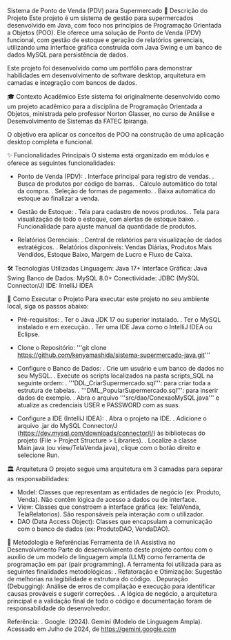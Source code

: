 Sistema de Ponto de Venda (PDV) para Supermercado
📝 Descrição do Projeto
Este projeto é um sistema de gestão para supermercados desenvolvido em Java, com foco nos princípios de Programação Orientada a Objetos (POO). Ele oferece uma solução de Ponto de Venda (PDV) funcional, com gestão de estoque e geração de relatórios gerenciais, utilizando uma interface gráfica construída com Java Swing e um banco de dados MySQL para persistência de dados.

Este projeto foi desenvolvido como um portfólio para demonstrar habilidades em desenvolvimento de software desktop, arquitetura em camadas e integração com bancos de dados.

🎓 Contexto Acadêmico
Este sistema foi originalmente desenvolvido como um projeto acadêmico para a disciplina de Programação Orientada a Objetos, ministrada pelo professor Norton Glasser, no curso de Análise e Desenvolvimento de Sistemas da FATEC Ipiranga.

O objetivo era aplicar os conceitos de POO na construção de uma aplicação desktop completa e funcional.

✨ Funcionalidades Principais
O sistema está organizado em módulos e oferece as seguintes funcionalidades:
- Ponto de Venda (PDV):
. Interface principal para registro de vendas.
. Busca de produtos por código de barras.
. Cálculo automático do total da compra.
. Seleção de formas de pagamento.
. Baixa automática do estoque ao finalizar a venda.

- Gestão de Estoque:
. Tela para cadastro de novos produtos.
. Tela para visualização de todo o estoque, com alertas de estoque baixo.
. Funcionalidade para ajuste manual da quantidade de produtos.

- Relatórios Gerenciais:
. Central de relatórios para visualização de dados estratégicos.
. Relatórios disponíveis: Vendas Diárias, Produtos Mais Vendidos, Estoque Baixo, Margem de Lucro e Fluxo de Caixa.

🛠️ Tecnologias Utilizadas
Linguagem: Java 17+
Interface Gráfica: Java Swing
Banco de Dados: MySQL 8.0+
Conectividade: JDBC (MySQL Connector/J)
IDE: IntelliJ IDEA

🚀 Como Executar o Projeto
Para executar este projeto no seu ambiente local, siga os passos abaixo:

- Pré-requisitos:
. Ter o Java JDK 17 ou superior instalado.
. Ter o MySQL instalado e em execução.
. Ter uma IDE Java como o IntelliJ IDEA ou Eclipse.

- Clone o Repositório:
'''git clone https://github.com/kenyamashida/sistema-supermercado-java.git'''

- Configure o Banco de Dados:
. Crie um usuário e um banco de dados no seu MySQL.
. Execute os scripts localizados na pasta scripts_SQL na seguinte ordem:
. '''DDL_CriarSupermercado.sql''': para criar toda a estrutura de tabelas.
. '''DML_PopularSupermercado.sql''': para inserir dados de exemplo.
. Abra o arquivo '''src/dao/ConexaoMySQL.java''' e atualize as credenciais USER e PASSWORD com as suas.

- Configure a IDE (IntelliJ IDEA):
. Abra o projeto na IDE.
. Adicione o arquivo .jar do MySQL Connector/J (https://dev.mysql.com/downloads/connector/j/) às bibliotecas do projeto (File > Project Structure > Libraries).
. Localize a classe Main.java (ou view/TelaVenda.java), clique com o botão direito e selecione Run.

🏛️ Arquitetura
O projeto segue uma arquitetura em 3 camadas para separar as responsabilidades:
- Model: Classes que representam as entidades de negócio (ex: Produto, Venda). Não contêm lógica de acesso a dados ou de interface.
- View: Classes que constroem a interface gráfica (ex: TelaVenda, TelaRelatorios). São responsáveis pela interação com o utilizador.
- DAO (Data Access Object): Classes que encapsulam a comunicação com o banco de dados (ex: ProdutoDAO, VendaDAO).


📖 Metodologia e Referências
Ferramenta de IA Assistiva no Desenvolvimento
Parte do desenvolvimento deste projeto contou com o auxílio de um modelo de linguagem ampla (LLM) como ferramenta de programação em par (pair programming). A ferramenta foi utilizada para as seguintes finalidades metodológicas:
. Refatoração e Otimização: Sugestão de melhorias na legibilidade e estrutura do código.
. Depuração (Debugging): Análise de erros de compilação e execução para identificar causas prováveis e sugerir correções.
. A lógica de negócio, a arquitetura principal e a validação final de todo o código e documentação foram de responsabilidade do desenvolvedor.

Referência:
. Google. (2024). Gemini (Modelo de Linguagem Ampla). Acessado em Julho de 2024, de https://gemini.google.com
